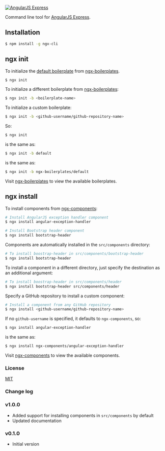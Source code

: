 [![AngularJS Express](http://i.imgur.com/nTj9QgN.png)](https://github.com/angular-express/angular-express)

Command line tool for [AngularJS Express](https://github.com/angular-express/angular-express).

## Installation

```bash
$ npm install -g ngx-cli
```

## ngx init

To initialize the [default boilerplate](https://github.com/ngx-boilerplates/default) from [ngx-boilerplates](https://github.com/ngx-boilerplates).

```bash
$ ngx init
```

To initialize a different boilerplate from [ngx-boilerplates](https://github.com/ngx-boilerplates):

```bash
$ ngx init -b <boilerplate-name>
```

To initialize a custom boilerplate:

```bash
$ ngx init -b <github-username/github-repository-name>
```

So:

```bash
$ ngx init
```

is the same as:

```bash
$ ngx init -b default
```

is the same as:

```bash
$ ngx init -b ngx-boilerplates/default
```

Visit [ngx-boilerplates](https://github.com/ngx-boilerplates) to view the available boilerplates.

## ngx install

To install components from [ngx-components](https://github.com/ngx-components):

```bash
# Install AngularJS exception handler component
$ ngx install angular-exception-handler

# Install Bootstrap header component
$ ngx install bootstrap-header
```

Components are automatically installed in the `src/components` directory:

```bash
# To install boostrap-header in src/components/bootstrap-header
$ ngx install bootstrap-header
```

To install a component in a different directory, just specify the destination as an additional argument:

```bash
# To install boostrap-header in src/components/header
$ ngx install bootstrap-header src/components/header
```

Specify a GitHub repository to install a custom component:

```bash
# Install a component from any GitHub repository
$ ngx install <github-username/github-repository-name>
```

If no `github-username` is specified, it defaults to `ngx-components`, so:

```bash
$ ngx install angular-exception-handler
```

is the same as:

```bash
$ ngx install ngx-components/angular-exception-handler
```

Visit [ngx-components](https://github.com/ngx-components) to view the available components.

### License
[MIT](LICENSE)

### Change log

### v1.0.0

- Added support for installing components in `src/components` by default
- Updated documentation

### v0.1.0

- Initial version
